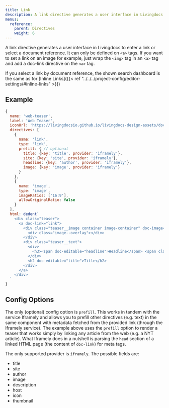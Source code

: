```yaml
---
title: Link
description: A link directive generates a user interface in Livingdocs to enter a link or select a document reference.
menus:
  reference:
    parent: Directives
    weight: 6
---
```


A link directive generates a user interface in Livingdocs to enter a link or select a document reference. It can only be defined on `<a>` tags.
If you want to set a link on an image for example, just wrap the `<img>` tag in an `<a>` tag and add a doc-link directive on the `<a>` tag.

If you select a link by document reference, the shown search dashboard is the same as for [Inline Links]({{< ref "../../../project-config/editor-settings/#inline-links" >}})

## Example

```js
{
  name: 'web-teaser',
  label: 'Web Teaser',
  iconUrl: 'https://livingdocsio.github.io/livingdocs-design-assets/docs/icons/component-icons/icon_component_teaser_with_image.svg',
  directives: [
    {
      name: 'link',
      type: 'link',
      prefill: { // optional
        title: {key: 'title', provider: 'iframely'},
        site: {key: 'site', provider: 'iframely'},
        headline: {key: 'author', provider: 'iframely'},
        image: {key: 'image', provider: 'iframely'}
      }
    },
    {
      name: 'image',
      type: 'image',
      imageRatios: ['16:9'],
      allowOriginalRatio: false
    }
  ],
  html: dedent`
    <div class="teaser">
      <a doc-link="link">
        <div class="teaser__image container image-container" doc-image="image">
          <div class="image--overlay"></div>
        </div>
        <div class="teaser__text">
          <div>
            <h3><span doc-editable="headline">Headline</span> <span class="source" doc-editable="site">Source</span></h3>
          </div>
          <h2 doc-editable="title">Title</h2>
        </div>
      </a>
    </div>
  `
}
```

## Config Options

The only (optional) config option is `prefill`. This works in tandem with the service Iframely and allows you to prefill other directives (e.g. text) in the same component with metadata fetched from the provided link (through the Iframely service). The example above uses the `prefill` option to render a teaser that works simply by linking any article from the web (e.g. a NYT article).
What Iframely does in a nutshell is parsing the `head` section of a linked HTML page (the content of `doc-link`) for meta tags.

The only supported provider is `iframely`.
The possible fields are:

- title
- site
- author
- image
- description
- host
- icon
- thumbnail
